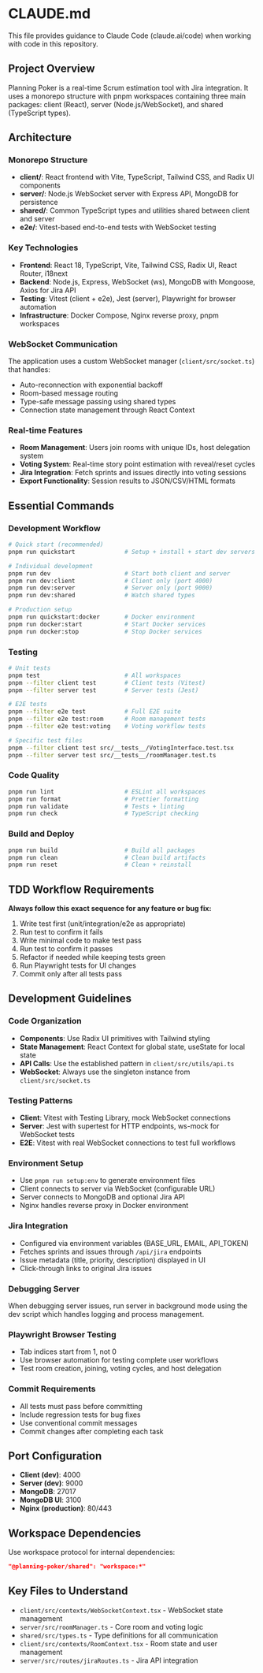 # CLAUDE.md

This file provides guidance to Claude Code (claude.ai/code) when working with code in this repository.

## Project Overview

Planning Poker is a real-time Scrum estimation tool with Jira integration. It uses a monorepo structure with pnpm workspaces containing three main packages: client (React), server (Node.js/WebSocket), and shared (TypeScript types).

## Architecture

### Monorepo Structure
- **client/**: React frontend with Vite, TypeScript, Tailwind CSS, and Radix UI components
- **server/**: Node.js WebSocket server with Express API, MongoDB for persistence
- **shared/**: Common TypeScript types and utilities shared between client and server
- **e2e/**: Vitest-based end-to-end tests with WebSocket testing

### Key Technologies
- **Frontend**: React 18, TypeScript, Vite, Tailwind CSS, Radix UI, React Router, i18next
- **Backend**: Node.js, Express, WebSocket (ws), MongoDB with Mongoose, Axios for Jira API
- **Testing**: Vitest (client + e2e), Jest (server), Playwright for browser automation
- **Infrastructure**: Docker Compose, Nginx reverse proxy, pnpm workspaces

### WebSocket Communication
The application uses a custom WebSocket manager (`client/src/socket.ts`) that handles:
- Auto-reconnection with exponential backoff
- Room-based message routing
- Type-safe message passing using shared types
- Connection state management through React Context

### Real-time Features
- **Room Management**: Users join rooms with unique IDs, host delegation system
- **Voting System**: Real-time story point estimation with reveal/reset cycles
- **Jira Integration**: Fetch sprints and issues directly into voting sessions
- **Export Functionality**: Session results to JSON/CSV/HTML formats

## Essential Commands

### Development Workflow
```bash
# Quick start (recommended)
pnpm run quickstart              # Setup + install + start dev servers

# Individual development
pnpm run dev                     # Start both client and server
pnpm run dev:client              # Client only (port 4000)  
pnpm run dev:server              # Server only (port 9000)
pnpm run dev:shared              # Watch shared types

# Production setup
pnpm run quickstart:docker       # Docker environment
pnpm run docker:start            # Start Docker services
pnpm run docker:stop             # Stop Docker services
```

### Testing
```bash
# Unit tests
pnpm test                        # All workspaces
pnpm --filter client test        # Client tests (Vitest)
pnpm --filter server test        # Server tests (Jest)

# E2E tests  
pnpm --filter e2e test           # Full E2E suite
pnpm --filter e2e test:room      # Room management tests
pnpm --filter e2e test:voting    # Voting workflow tests

# Specific test files
pnpm --filter client test src/__tests__/VotingInterface.test.tsx
pnpm --filter server test src/__tests__/roomManager.test.ts
```

### Code Quality
```bash
pnpm run lint                    # ESLint all workspaces
pnpm run format                  # Prettier formatting
pnpm run validate                # Tests + linting
pnpm run check                   # TypeScript checking
```

### Build and Deploy
```bash
pnpm run build                   # Build all packages
pnpm run clean                   # Clean build artifacts
pnpm run reset                   # Clean + reinstall
```

## TDD Workflow Requirements

**Always follow this exact sequence for any feature or bug fix:**
1. Write test first (unit/integration/e2e as appropriate)
2. Run test to confirm it fails
3. Write minimal code to make test pass
4. Run test to confirm it passes
5. Refactor if needed while keeping tests green
6. Run Playwright tests for UI changes
7. Commit only after all tests pass

## Development Guidelines

### Code Organization
- **Components**: Use Radix UI primitives with Tailwind styling
- **State Management**: React Context for global state, useState for local state
- **API Calls**: Use the established pattern in `client/src/utils/api.ts`
- **WebSocket**: Always use the singleton instance from `client/src/socket.ts`

### Testing Patterns
- **Client**: Vitest with Testing Library, mock WebSocket connections
- **Server**: Jest with supertest for HTTP endpoints, ws-mock for WebSocket tests
- **E2E**: Vitest with real WebSocket connections to test full workflows

### Environment Setup
- Use `pnpm run setup:env` to generate environment files
- Client connects to server via WebSocket (configurable URL)
- Server connects to MongoDB and optional Jira API
- Nginx handles reverse proxy in Docker environment

### Jira Integration
- Configured via environment variables (BASE_URL, EMAIL, API_TOKEN)
- Fetches sprints and issues through `/api/jira` endpoints
- Issue metadata (title, priority, description) displayed in UI
- Click-through links to original Jira issues

### Debugging Server
When debugging server issues, run server in background mode using the dev script which handles logging and process management.

### Playwright Browser Testing
- Tab indices start from 1, not 0
- Use browser automation for testing complete user workflows
- Test room creation, joining, voting cycles, and host delegation

### Commit Requirements
- All tests must pass before committing
- Include regression tests for bug fixes
- Use conventional commit messages
- Commit changes after completing each task

## Port Configuration
- **Client (dev)**: 4000
- **Server (dev)**: 9000
- **MongoDB**: 27017
- **MongoDB UI**: 3100
- **Nginx (production)**: 80/443

## Workspace Dependencies
Use workspace protocol for internal dependencies:
```json
"@planning-poker/shared": "workspace:*"
```

## Key Files to Understand
- `client/src/contexts/WebSocketContext.tsx` - WebSocket state management
- `server/src/roomManager.ts` - Core room and voting logic
- `shared/src/types.ts` - Type definitions for all communication
- `client/src/contexts/RoomContext.tsx` - Room state and user management
- `server/src/routes/jiraRoutes.ts` - Jira API integration